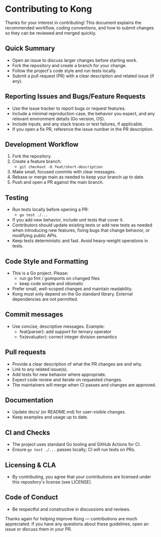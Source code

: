 # Contributing to Kong

Thanks for your interest in contributing! This document explains the recommended workflow,
coding conventions, and how to submit changes so they can be reviewed and merged quickly.

## Quick Summary

- Open an issue to discuss larger changes before starting work.
- Fork the repository and create a branch for your change.
- Follow the project's code style and run tests locally.
- Submit a pull request (PR) with a clear description and related issue (if any).

## Reporting Issues and Bugs/Feature Requests

- Use the issue tracker to report bugs or request features.
- Include a minimal reproduction case, the behavior you expect, and any relevant environment details (Go version, OS).
- Include inputs, and any stack traces or test failures, if applicable.
- If you open a fix PR, reference the issue number in the PR description.

## Development Workflow

1. Fork the repository.
2. Create a feature branch:
    - `git checkout -b feat/short-description`
3. Make small, focused commits with clear messages.
4. Rebase or merge main as needed to keep your branch up to date.
5. Push and open a PR against the main branch.

## Testing

- Run tests locally before opening a PR:
    - `go test ./...`
- If you add new behavior, include unit tests that cover it.
- Contributors should update existing tests or add new tests as needed when introducing new features, fixing bugs that change behavior, or modifying public APIs.
- Keep tests deterministic and fast. Avoid heavy-weight operations in tests.

## Code Style and Formatting

- This is a Go project. Please:
    - run go fmt / goimports on changed files
    - keep code simple and idiomatic
- Prefer small, well-scoped changes and maintain readability.
- Kong must only depend on the Go standard library. External dependencies are not permitted.

## Commit messages

- Use concise, descriptive messages. Example:
    - feat(parser): add support for ternary operator
    - fix(evaluator): correct integer division semantics

## Pull requests

- Provide a clear description of what the PR changes are and why.
- Link to any related issue(s).
- Add tests for new behavior where appropriate.
- Expect code review and iterate on requested changes.
- The maintainers will merge when CI passes and changes are approved.

## Documentation

- Update docs/ (or README.md) for user-visible changes.
- Keep examples and usage up to date.

## CI and Checks

- The project uses standard Go tooling and GitHub Actions for CI.
- Ensure `go test ./...` passes locally; CI will run tests on PRs.

## Licensing & CLA

- By contributing, you agree that your contributions are licensed under this repository's license (see LICENSE).


## Code of Conduct

- Be respectful and constructive in discussions and reviews.

Thanks again for helping improve Kong — contributions are much appreciated.
If you have any questions about these guidelines, open an issue or discuss them in your PR.
